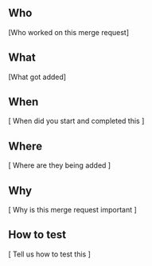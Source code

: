 ## Who

\[Who worked on this merge request\]

## What

\[What got added\]

## When

\[ When did you start and completed this \]

## Where

\[ Where are they being added \]

## Why

\[ Why is this merge request important \]

## How to test

\[ Tell us how to test this \]
